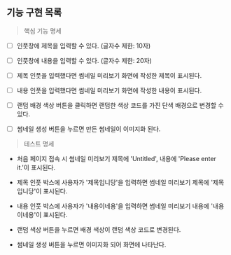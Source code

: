 ## 기능 구현 목록

> 핵심 기능 명세

- [ ] 인풋창에 제목을 입력할 수 있다. (글자수 제한: 10자)

- [ ] 인풋창에 내용을 입력할 수 있다. (글자수 제한: 20자)

- [ ] 제목 인풋을 입력했다면 썸네일 미리보기 화면에 작성한 제목이 표시된다.

- [ ] 내용 인풋을 입력했다면 썸네일 미리보기 화면에 작성한 내용이 표시된다.

- [ ] 랜덤 배경 색상 버튼을 클릭하면 랜덤한 색상 코드를 가진 단색 배경으로 변경할 수 있다.

- [ ] 썸네일 생성 버튼을 누르면 만든 썸네일이 이미지화 된다.

> 테스트 명세

- 처음 페이지 접속 시 썸네일 미리보기 제목에 'Untitled', 내용에 'Please enter it.'이 표시된다.

- 제목 인풋 박스에 사용자가 '제목입니당'을 입력하면 썸네일 미리보기 제목에 '제목입니당'이 표시된다.

- 내용 인풋 박스에 사용자가 '내용이네용'을 입력하면 썸네일 미리보기 내용에 '내용이네용'이 표시된다.

- 랜덤 색상 버튼을 누르면 배경 색상이 랜덤 색상 코드로 변경된다.

- 썸네일 생성 버튼을 누르면 이미지화 되어 화면에 나타난다.
